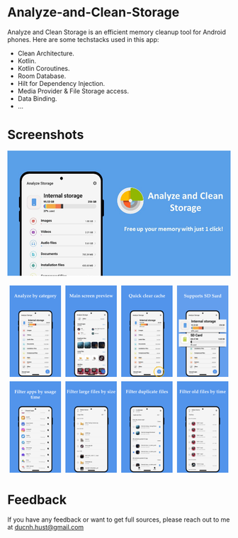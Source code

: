 # Analyze-and-Clean-Storage
Analyze and Clean Storage is an efficient memory cleanup tool for Android phones. Here are some techstacks used in this app:
- Clean Architecture.
- Kotlin.
- Kotlin Coroutines.
- Room Database.
- Hilt for Dependency Injection.
- Media Provider & File Storage access.
- Data Binding.
- ...

# Screenshots
![App Screenshot](/assets/Banner.jpeg)
<div style="display:flex;justify-content:center;">
  <img src="/assets/Slide1.PNG" alt="Slide 1" style="margin:5px;width:23%;height:23%;">
  <img src="/assets/Slide2.PNG" alt="Slide 2" style="margin:5px;width:23%;height:23%;">
  <img src="/assets/Slide3.PNG" alt="Slide 3" style="margin:5px;width:23%;height:23%;">
  <img src="/assets/Slide4.PNG" alt="Slide 4" style="margin:5px;width:23%;height:23%;">
</div>
<div style="display:flex;justify-content:center;">
  <img src="/assets/Slide5.PNG" alt="Slide 5" style="margin:5px;width:23%;height:23%;">
  <img src="/assets/Slide6.PNG" alt="Slide 6" style="margin:5px;width:23%;height:23%;">
  <img src="/assets/Slide7.PNG" alt="Slide 7" style="margin:5px;width:23%;height:23%;">
  <img src="/assets/Slide8.PNG" alt="Slide 8" style="margin:5px;width:23%;height:23%;">
</div>

# Feedback
If you have any feedback or want to get full sources, please reach out to me at ducnh.hust@gmail.com
